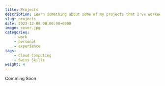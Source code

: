 ```yaml
---
title: Projects
description: Learn something about some of my projects that I've worked on
slug: projects
date: 2023-12-08 00:00:00+0000
image: cover.jpg
categories:
    - work
    - personal
    - experience
tags:
    - Cloud Computing
    - Swiss Skills
weight: 4
---
```

Comming Soon